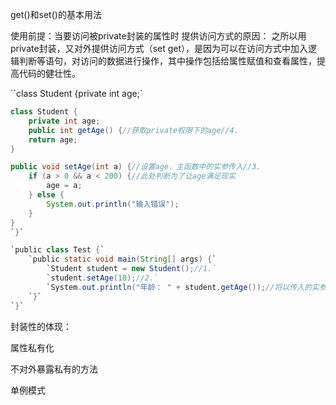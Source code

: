 get()和set()的基本用法


使用前提：当要访问被private封装的属性时
提供访问方式的原因： 之所以用private封装，又对外提供访问方式（set get），是因为可以在访问方式中加入逻辑判断等语句，对访问的数据进行操作，其中操作包括给属性赋值和查看属性，提高代码的健壮性。

``class Student {private int age;`

```java
class Student {
    private int age;
	public int getAge() {//获取private权限下的age//4.
    return age;
}

public void setAge(int a) {//设置age，主函数中的实参传入//3.
    if (a > 0 && a < 200) {//此处判断为了让age满足现实
        age = a;
    } else {
        System.out.println("输入错误");
    }
}
`}`

`public class Test {`
    `public static void main(String[] args) {`
        `Student student = new Student();//1.`
        `student.setAge(18);//2.`
        `System.out.println("年龄： " + student.getAge());//将以传入的实参打印出来//5.`
    `}`
`}`
```



封装性的体现：

属性私有化

不对外暴露私有的方法

单例模式

